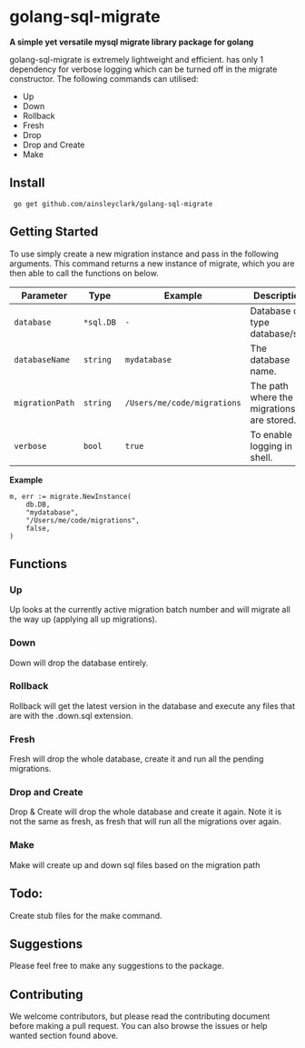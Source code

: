 # golang-sql-migrate

__A simple yet versatile mysql migrate library package for golang__

golang-sql-migrate is extremely lightweight and efficient. has only 1 dependency for verbose logging which can be turned off in the migrate constructor. The following commands can utilised:
* Up
* Down
* Rollback
* Fresh
* Drop
* Drop and Create
* Make

## Install
`` go get github.com/ainsleyclark/golang-sql-migrate``

## Getting Started
To use simply create a new migration instance and pass in the following arguments. This command returns a new instance of migrate, which you are then able to call the functions on below.

| Parameter | Type | Example | Description |
|-----------|------|---------|-------------|
| `database` | `*sql.DB` | `-` | Database of type database/sql. |
| `databaseName` | `string` | `mydatabase` | The database name. |
| `migrationPath` | `string` | `/Users/me/code/migrations` | The path where the migrations are stored. |
| `verbose` | `bool` | `true` | To enable logging in shell. |

__Example__
```
m, err := migrate.NewInstance(
    db.DB,
    "mydatabase",
    "/Users/me/code/migrations",
    false,
)
```

## Functions

### Up
Up looks at the currently active migration batch number and will migrate all the way up (applying all up migrations).

### Down
Down will drop the database entirely.

### Rollback 
Rollback will get the latest version in the database and execute any files that are with the .down.sql extension.

### Fresh
Fresh will drop the whole database, create it and run all the pending migrations.

### Drop and Create
Drop & Create will drop the whole database and create it again. Note it is not the same as fresh, as fresh that will run all the migrations over again.

### Make
Make will create up and down sql files based on the migration path

## Todo:
Create stub files for the make command.

## Suggestions
Please feel free to make any suggestions to the package.

## Contributing
We welcome contributors, but please read the contributing document before making a pull request. You can also browse the issues or help wanted section found above.

